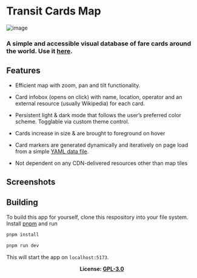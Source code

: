 # Transit Cards Map

![image](https://github.com/user-attachments/assets/701da655-635d-406e-a810-cfd23d7771ec)

### A simple and accessible visual database of fare cards around the world. Use it [here](https://transitcards.pages.dev/).

## Features

- Efficient map with zoom, pan and tilt functionality.

- Card infobox (opens on click) with name, location, operator and an external resource (usually Wikipedia) for each card.

- Persistent light & dark mode that follows the user’s preferred color scheme. Togglable via custom theme control.

- Cards increase in size & are brought to foreground on hover

- Card markers are generated dynamically and iteratively on page load from a simple [YAML data file](https://github.com/sudolev/TransitCardsMap/blob/main/static/data/cards.yml).

- Not dependent on any CDN-delivered resources other than map tiles

## Screenshots



## Building

To build this app for yourself, clone this respository into your file system. Install [pnpm](https://pnpm.io/installation) and run

```bash
pnpm install

pnpm run dev
```

This will start the app on `localhost:5173`.

<p align="center">
<b>License: <a href="https://github.com/sudolev/TransitCardsMap/blob/main/LICENSE" target="_blank">GPL-3.0</a></b>
</p>
